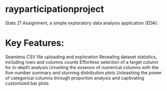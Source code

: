 # rayparticipationproject
Stats 21 Assignment,  a simple exploratory data analysis application (EDA).

# Key Features:
Seamless CSV file uploading and exploration
Revealing dataset statistics, including rows and columns counts
Effortless selection of a target column for in-depth analysis
Unveiling the essence of numerical columns with the five-number summary and stunning distribution plots
Unleashing the power of categorical columns through proportion analysis and captivating customized bar plots
